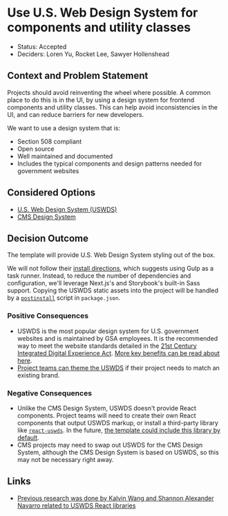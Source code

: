 # Use U.S. Web Design System for components and utility classes

- Status: Accepted
- Deciders: Loren Yu, Rocket Lee, Sawyer Hollenshead

## Context and Problem Statement

Projects should avoid reinventing the wheel where possible. A common place to do this is in the UI, by using a design system for frontend components and utility classes. This can help avoid inconsistencies in the UI, and can reduce barriers for new developers.

We want to use a design system that is:

- Section 508 compliant
- Open source
- Well maintained and documented
- Includes the typical components and design patterns needed for government websites

## Considered Options

- [U.S. Web Design System (USWDS)](https://designsystem.digital.gov/)
- [CMS Design System](https://design.cms.gov/)

## Decision Outcome

The template will provide U.S. Web Design System styling out of the box.

We will not follow their [install directions](https://designsystem.digital.gov/documentation/getting-started-for-developers/), which suggests using Gulp as a task runner. Instead, to reduce the number of dependencies and configuration, we'll leverage Next.js's and Storybook's built-in Sass support. Copying the USWDS static assets into the project will be handled by a [`postinstall`](https://docs.npmjs.com/cli/v8/using-npm/scripts) script in `package.json`.

### Positive Consequences

- USWDS is the most popular design system for U.S. government websites and is maintained by GSA employees. It is the recommended way to meet the website standards detailed in the [21st Century Integrated Digital Experience Act](https://digital.gov/resources/21st-century-integrated-digital-experience-act/). [More key benefits can be read about here](https://designsystem.digital.gov/about/key-benefits/).
- [Project teams can theme the USWDS](https://www.navapbc.com/insights/us-web-design-system) if their project needs to match an existing brand.

### Negative Consequences

- Unlike the CMS Design System, USWDS doesn't provide React components. Project teams will need to create their own React components that output USWDS markup, or install a third-party library like [`react-uswds`](https://github.com/trussworks/react-uswds). In the future, [the template could include this library by default](https://github.com/navapbc/template-application-nextjs/issues/19).
- CMS projects may need to swap out USWDS for the CMS Design System, although the CMS Design System is based on USWDS, so this may not be necessary right away.

## Links

- [Previous research was done by Kalvin Wang and Shannon Alexander Navarro related to USWDS React libraries](https://docs.google.com/document/d/1KRWzH_wJUPKkFmBlxj6SM2yN3W7Or89Wa4TBVM3Ksog/edit)
